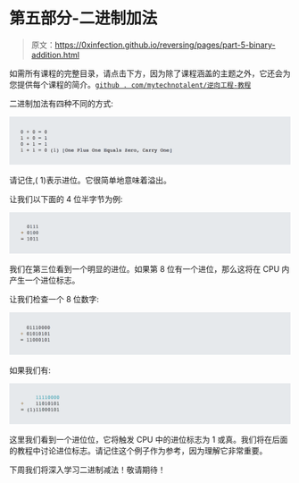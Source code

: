 # 第五部分-二进制加法

> 原文：<https://0xinfection.github.io/reversing/pages/part-5-binary-addition.html>

如需所有课程的完整目录，请点击下方，因为除了课程涵盖的主题之外，它还会为您提供每个课程的简介。[`github . com/mytechnotalent/逆向工程-教程`](https://github.com/mytechnotalent/Reverse-Engineering-Tutorial)

二进制加法有四种不同的方式:

![](img/074fc6d4cb1590d50a3093fc77f939c5.png)

请记住,( 1)表示进位。它很简单地意味着溢出。

让我们以下面的 4 位半字节为例:

![](img/5109e4ffc6f2650ed6690e0382a79084.png)

我们在第三位看到一个明显的进位。如果第 8 位有一个进位，那么这将在 CPU 内产生一个进位标志。

让我们检查一个 8 位数字:

![](img/7a232310a2c31d644501b44e7128b6fe.png)

如果我们有:

![](img/8e365a5653657abea3c6d0bcc4955190.png)

这里我们看到一个进位位，它将触发 CPU 中的进位标志为 1 或真。我们将在后面的教程中讨论进位标志。请记住这个例子作为参考，因为理解它非常重要。

下周我们将深入学习二进制减法！敬请期待！